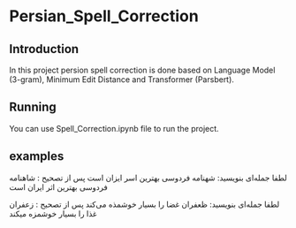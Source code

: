 # Persian_Spell_Correction

## Introduction
In this project persion spell correction is done based on Language Model (3-gram), Minimum Edit Distance and Transformer (Parsbert).

## Running
You can use Spell_Correction.ipynb file to run the project.

## examples

لطفا جمله‌ای بنویسید: شهنامه فردوسی بهترین اسر ایزان است
پس از تصحیح :  شاهنامه فردوسی بهترین اثر ایران است

لطفا جمله‌ای بنویسید: ظعفران غضا را بسیار خوشمذه می‌کند
پس از تصحیح :  زعفران غذا را بسیار خوشمزه میکند
